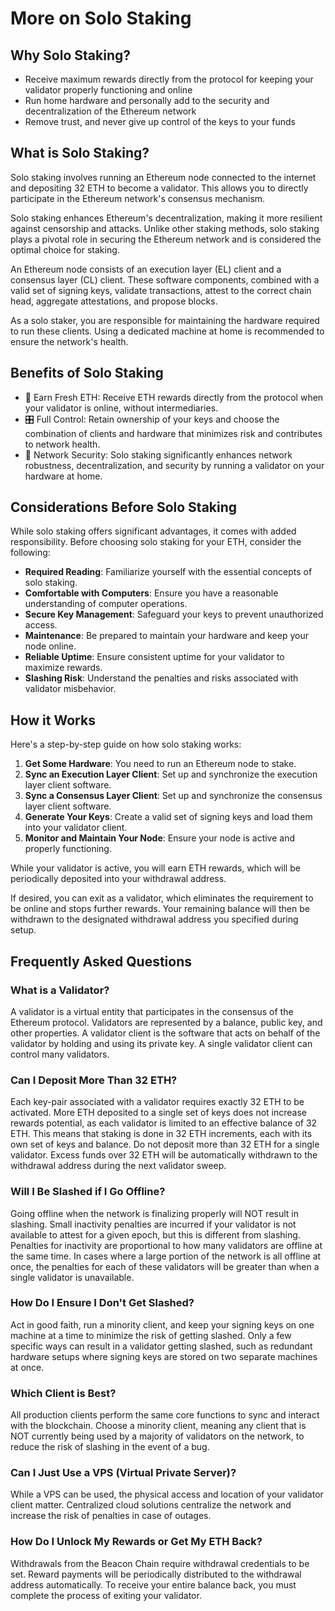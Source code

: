 # More on Solo Staking

## Why Solo Staking?

- Receive maximum rewards directly from the protocol for keeping your validator properly functioning and online
- Run home hardware and personally add to the security and decentralization of the Ethereum network
- Remove trust, and never give up control of the keys to your funds

## What is Solo Staking?

Solo staking involves running an Ethereum node connected to the internet and depositing 32 ETH to become a validator. This allows you to directly participate in the Ethereum network's consensus mechanism.

Solo staking enhances Ethereum's decentralization, making it more resilient against censorship and attacks. Unlike other staking methods, solo staking plays a pivotal role in securing the Ethereum network and is considered the optimal choice for staking.

An Ethereum node consists of an execution layer (EL) client and a consensus layer (CL) client. These software components, combined with a valid set of signing keys, validate transactions, attest to the correct chain head, aggregate attestations, and propose blocks.

As a solo staker, you are responsible for maintaining the hardware required to run these clients. Using a dedicated machine at home is recommended to ensure the network's health.

## Benefits of Solo Staking

- 💸 Earn Fresh ETH: Receive ETH rewards directly from the protocol when your validator is online, without intermediaries.
- 🎛️ Full Control: Retain ownership of your keys and choose the combination of clients and hardware that minimizes risk and contributes to network health.
- 🔐 Network Security: Solo staking significantly enhances network robustness, decentralization, and security by running a validator on your hardware at home.

## Considerations Before Solo Staking

While solo staking offers significant advantages, it comes with added responsibility. Before choosing solo staking for your ETH, consider the following:

- **Required Reading**: Familiarize yourself with the essential concepts of solo staking.
- **Comfortable with Computers**: Ensure you have a reasonable understanding of computer operations.
- **Secure Key Management**: Safeguard your keys to prevent unauthorized access.
- **Maintenance**: Be prepared to maintain your hardware and keep your node online.
- **Reliable Uptime**: Ensure consistent uptime for your validator to maximize rewards.
- **Slashing Risk**: Understand the penalties and risks associated with validator misbehavior.

## How it Works

Here's a step-by-step guide on how solo staking works:

1. **Get Some Hardware**: You need to run an Ethereum node to stake.
2. **Sync an Execution Layer Client**: Set up and synchronize the execution layer client software.
3. **Sync a Consensus Layer Client**: Set up and synchronize the consensus layer client software.
4. **Generate Your Keys**: Create a valid set of signing keys and load them into your validator client.
5. **Monitor and Maintain Your Node**: Ensure your node is active and properly functioning.

While your validator is active, you will earn ETH rewards, which will be periodically deposited into your withdrawal address.

If desired, you can exit as a validator, which eliminates the requirement to be online and stops further rewards. Your remaining balance will then be withdrawn to the designated withdrawal address you specified during setup.

## Frequently Asked Questions

### What is a Validator?

A validator is a virtual entity that participates in the consensus of the Ethereum protocol. Validators are represented by a balance, public key, and other properties. A validator client is the software that acts on behalf of the validator by holding and using its private key. A single validator client can control many validators.

### Can I Deposit More Than 32 ETH?

Each key-pair associated with a validator requires exactly 32 ETH to be activated. More ETH deposited to a single set of keys does not increase rewards potential, as each validator is limited to an effective balance of 32 ETH. This means that staking is done in 32 ETH increments, each with its own set of keys and balance. Do not deposit more than 32 ETH for a single validator. Excess funds over 32 ETH will be automatically withdrawn to the withdrawal address during the next validator sweep.

### Will I Be Slashed if I Go Offline?

Going offline when the network is finalizing properly will NOT result in slashing. Small inactivity penalties are incurred if your validator is not available to attest for a given epoch, but this is different from slashing. Penalties for inactivity are proportional to how many validators are offline at the same time. In cases where a large portion of the network is all offline at once, the penalties for each of these validators will be greater than when a single validator is unavailable.

### How Do I Ensure I Don't Get Slashed?

Act in good faith, run a minority client, and keep your signing keys on one machine at a time to minimize the risk of getting slashed. Only a few specific ways can result in a validator getting slashed, such as redundant hardware setups where signing keys are stored on two separate machines at once.

### Which Client is Best?

All production clients perform the same core functions to sync and interact with the blockchain. Choose a minority client, meaning any client that is NOT currently being used by a majority of validators on the network, to reduce the risk of slashing in the event of a bug.

### Can I Just Use a VPS (Virtual Private Server)?

While a VPS can be used, the physical access and location of your validator client matter. Centralized cloud solutions centralize the network and increase the risk of penalties in case of outages.

### How Do I Unlock My Rewards or Get My ETH Back?

Withdrawals from the Beacon Chain require withdrawal credentials to be set. Reward payments will be periodically distributed to the withdrawal address automatically. To receive your entire balance back, you must complete the process of exiting your validator.
